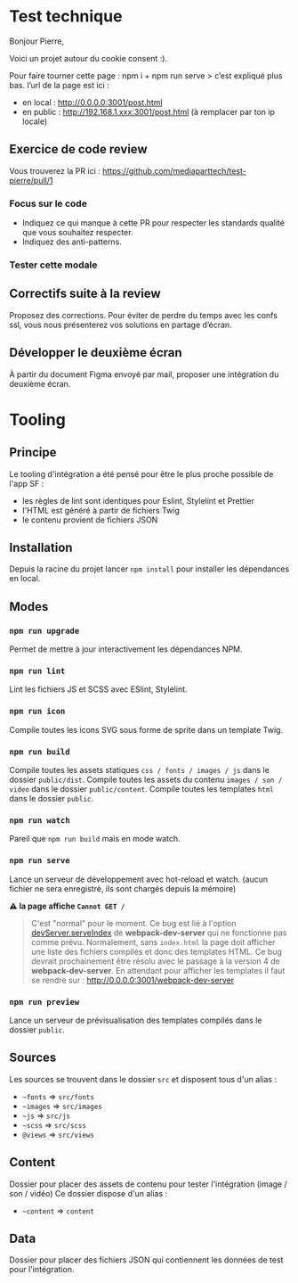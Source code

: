 # Test technique

Bonjour Pierre,

Voici un projet autour du cookie consent :).

Pour faire tourner cette page : npm i + npm run serve > c’est expliqué plus bas.
l’url de la page est ici :
- en local : http://0.0.0.0:3001/post.html
- en public : http://192.168.1.xxx:3001/post.html (à remplacer par ton ip locale)

## Exercice de code review

Vous trouverez la PR ici : https://github.com/mediaparttech/test-pierre/pull/1

### Focus sur le code
- Indiquez ce qui manque à cette PR pour respecter les standards qualité que vous souhaitez respecter.
- Indiquez des anti-patterns.

### Tester cette modale

## Correctifs suite à la review

Proposez des corrections.
Pour éviter de perdre du temps avec les confs ssl, vous nous présenterez vos solutions en partage d’écran.

## Développer le deuxième écran

À partir du document Figma envoyé par mail, proposer une intégration du deuxième écran.

# Tooling

## Principe
Le tooling d'intégration a été pensé pour être le plus proche possible de l'app SF :

- les règles de lint sont identiques pour Eslint, Stylelint et Prettier
- l'HTML est généré à partir de fichiers Twig
- le contenu provient de fichiers JSON

## Installation

Depuis la racine du projet lancer `npm install` pour installer les dépendances en local.

## Modes

### `npm run upgrade`
Permet de mettre à jour interactivement les dépendances NPM.

### `npm run lint`
Lint les fichiers JS et SCSS avec ESlint, Stylelint.

### `npm run icon`
Compile toutes les icons SVG sous forme de sprite dans un template Twig.

### `npm run build`
Compile toutes les assets statiques `css / fonts / images / js` dans le dossier `public/dist`.
Compile toutes les assets du contenu `images / son / video` dans le dossier `public/content`.
Compile toutes les templates `html` dans le dossier `public`.

### `npm run watch`
Pareil que `npm run build` mais en mode watch.

### `npm run serve`
Lance un serveur de développement avec hot-reload et watch. (aucun fichier ne sera enregistré, ils sont chargés depuis la mémoire)

**⚠️ la page affiche `Cannot GET /`**
> C'est "normal" pour le moment. Ce bug est lié à l'option [devServer.serveIndex](https://webpack.js.org/configuration/dev-server/#devserverserveindex) de **webpack-dev-server** qui ne fonctionne pas comme prévu.
Normalement, sans `index.html` la page doit afficher une liste des fichiers compilés et donc des templates HTML.
Ce bug devrait prochainement être résolu avec le passage à la version 4 de **webpack-dev-server**.
En attendant pour afficher les templates il faut se rendre sur : http://0.0.0.0:3001/webpack-dev-server

### `npm run preview`
Lance un serveur de prévisualisation des templates compilés dans le dossier `public`.

## Sources

Les sources se trouvent dans le dossier `src` et disposent tous d'un alias :

- `~fonts` => `src/fonts`
- `~images` => `src/images`
- `~js` => `src/js`
- `~scss` => `src/scss`
- `@views` => `src/views`

## Content

Dossier pour placer des assets de contenu pour tester l'intégration (image / son / vidéo)
Ce dossier dispose d'un alias :

- `~content` => `content`

## Data

Dossier pour placer des fichiers JSON qui contiennent les données de test pour l'intégration.
